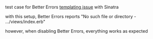 test case for Better Errors
[templating issue](https://github.com/charliesome/better_errors/issues/107)
with Sinatra

with this setup, Better Errors reports
"No such file or directory - .../views/index.erb"

however, when disabling Better Errors, everything works as expected
